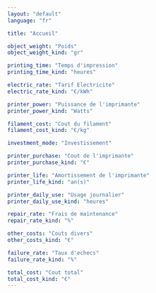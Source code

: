 ```yaml
---
layout: "default"
language: "fr"

title: "Accueil"

object_weight: "Poids"
object_weight_kind: "gr"

printing_time: "Temps d'impression"
printing_time_kind: "heures"

electric_rate: "Tarif Electricite"
electric_rate_kind: "€/kWh"

printer_power: "Puissance de l'imprimante"
printer_power_kind: "Watts"

filament_cost: "Cout du filament"
filament_cost_kind: "€/kg"

investment_mode: "Investissement"

printer_purchase: "Cout de l'imprimante"
printer_purchase_kind: "€"

printer_life: "Amortissement de l'imprimante"
printer_life_kind: "an(s)"

printer_daily_use: "Usage journalier"
printer_daily_use_kind: "heures"

repair_rate: "Frais de maintenance"
repair_rate_kind: "%"

other_costs: "Couts divers"
other_costs_kind: "€"

failure_rate: "Taux d'echecs"
failure_rate_kind: "%"

total_cost: "Cout total"
total_cost_kind: "€"
---
```

